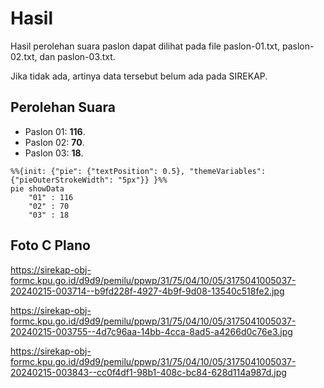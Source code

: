 # Hasil

Hasil perolehan suara paslon dapat dilihat pada file paslon-01.txt, paslon-02.txt, dan paslon-03.txt.

Jika tidak ada, artinya data tersebut belum ada pada SIREKAP.

## Perolehan Suara

 * Paslon 01: **116**.
 * Paslon 02: **70**.
 * Paslon 03: **18**.

```mermaid
%%{init: {"pie": {"textPosition": 0.5}, "themeVariables": {"pieOuterStrokeWidth": "5px"}} }%%
pie showData
    "01" : 116
    "02" : 70
    "03" : 18
```
## Foto C Plano

https://sirekap-obj-formc.kpu.go.id/d9d9/pemilu/ppwp/31/75/04/10/05/3175041005037-20240215-003714--b9fd228f-4927-4b9f-9d08-13540c518fe2.jpg

https://sirekap-obj-formc.kpu.go.id/d9d9/pemilu/ppwp/31/75/04/10/05/3175041005037-20240215-003755--4d7c96aa-14bb-4cca-8ad5-a4266d0c76e3.jpg

https://sirekap-obj-formc.kpu.go.id/d9d9/pemilu/ppwp/31/75/04/10/05/3175041005037-20240215-003843--cc0f4df1-98b1-408c-bc84-628d114a987d.jpg
